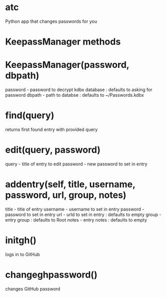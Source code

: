 # atc
Python app that changes passwords for you

# KeepassManager methods

# KeepassManager(password, dbpath)
password - password to decrypt kdbx database : defaults to asking for password
dbpath - path to databse : defaults to ~/Passwords.kdbx


# find(query)
returns first found entry with provided query


# edit(query, password)
query - title of entry to edit
password - new password to set in entry


# addentry(self, title, username, password, url,  group, notes)
title - title of entry
username - username to set in entry
password - password to set in entry
url - urld to set in entry : defaults to empty
group - entry group : defaults to Root
notes - entry notes : defaults to empty


# initgh()
logs in to GitHub


# changeghpassword()
changes GitHub password
